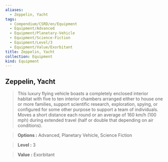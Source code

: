 ```yaml
---
aliases:
  - Zeppelin, Yacht
tags:
  - Compendium/CSRD/en/Equipment
  - Equipment/Advanced
  - Equipment/Planetary-Vehicle
  - Equipment/Science-Fiction
  - Equipment/Level/3
  - Equipment/Value/Exorbitant
title: Zeppelin, Yacht
collection: Equipment
kind: Equipment
---
```

## Zeppelin, Yacht    
    
>This luxury flying vehicle boasts a completely enclosed interior habitat with five to ten interior chambers arranged either to house one or more families, support scientific research, exploration, spying, or configured for some other purpose to support a team of individuals. Moves a short distance each round or an average of 160 km/h (100 mph) during extended travel (half or double that depending on air conditions).    
> **Options :** Advanced, Planetary Vehicle, Science Fiction    
> **Level :** 3    
> **Value :** Exorbitant